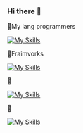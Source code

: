 ### Hi there 👋

💬My lang programmers

[![My Skills](https://skillicons.dev/icons?i=js,html,css,powershell,bash,py)](https://skillicons.dev)

💬Fraimvorks

[![My Skills](https://skillicons.dev/icons?i=sass,bootstrap,django,tailwind)](https://skillicons.dev)

💬

[![My Skills](https://skillicons.dev/icons?i=bots,fastapi,npm,styledcomponents,yarn)](https://skillicons.dev)

💬

[![My Skills](https://skillicons.dev/icons?i=figma,linux,pycharm,sublime,vscode,windows)](https://skillicons.dev)

<!--
**Azazzele/Azazzele** is a ✨ _special_ ✨ repository because its `README.md` (this file) appears on your GitHub profile.

Here are some ideas to get you started:

- 🔭 I’m currently working on ...
- 🌱 I’m currently learning ...
- 👯 I’m looking to collaborate on ...
- 🤔 I’m looking for help with ...
- 💬 Ask me about ...
- 📫 How to reach me: ...
- 😄 Pronouns: ...
- ⚡ Fun fact: ...
-->
